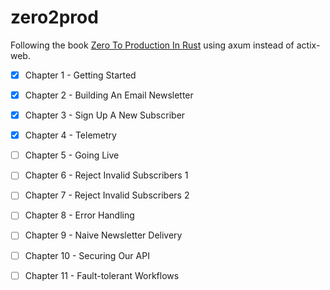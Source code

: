 # zero2prod
Following the book [Zero To Production In Rust](https://www.zero2prod.com/index.html) using axum instead of actix-web.

- [x] Chapter 1 - Getting Started
- [x] Chapter 2 - Building An Email Newsletter
- [x] Chapter 3 - Sign Up A New Subscriber
- [x] Chapter 4 - Telemetry
- [ ] Chapter 5 - Going Live
- [ ] Chapter 6 - Reject Invalid Subscribers 1
- [ ] Chapter 7 - Reject Invalid Subscribers 2
- [ ] Chapter 8 - Error Handling
- [ ] Chapter 9 - Naive Newsletter Delivery
- [ ] Chapter 10 - Securing Our API
- [ ] Chapter 11 - Fault-tolerant Workflows

